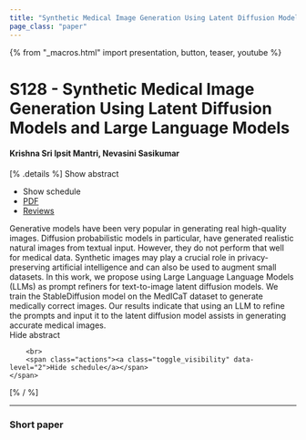 ```yaml
---
title: "Synthetic Medical Image Generation Using Latent Diffusion Models and Large Language Models"
page_class: "paper"
---
```


{% from "_macros.html" import presentation, button, teaser, youtube %}

# S128 - Synthetic Medical Image Generation Using Latent Diffusion Models and Large Language Models

#### Krishna Sri Ipsit Mantri, Nevasini Sasikumar

[% .details %]
<a class="toggle_visibility" data-selector=".abstract" data-level="3">Show abstract</a>
- <a class="toggle_visibility" data-selector=".schedule" data-level="3">Show schedule</a>
- <a href="https://openreview.net/pdf?id=EyVbjdbQZwt">PDF</a>
- <a href="https://openreview.net/forum?id=EyVbjdbQZwt">Reviews</a>

<p>
    <span class="abstract">
        Generative models have been very popular in generating real high-quality images. Diffusion probabilistic models in particular, have generated realistic natural images from textual input. However, they do not perform that well for medical data. Synthetic images may play a crucial role in privacy-preserving artificial intelligence and can also be used to augment small datasets. In this work, we propose using Large Language Language Models (LLMs) as prompt refiners for text-to-image latent diffusion models. We train the StableDiffusion model on the MedICaT dataset to generate medically correct images. Our results indicate that using an LLM to refine the prompts and input it to the latent diffusion model assists in generating accurate medical images.
        <br>
        <span class="actions"><a class="toggle_visibility" data-level="2">Hide abstract</a></span>
    </span>
</p>

<p>
    <span class="schedule">
        
        <br>
        <span class="actions"><a class="toggle_visibility" data-level="2">Hide schedule</a></span>
    </span>
</p>
[% / %]

---


### Short paper
